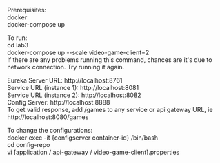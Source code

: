 Prerequisites:  
docker  
docker-compose up  
  
To run:  
cd lab3  
docker-compose up --scale video-game-client=2   
If there are any problems running this command, chances are it's due to network connection. Try running it again.  
  
Eureka Server URL: http://localhost:8761  
Service URL (instance 1): http://localhost:8081  
Service URL (instance 2): http://localhost:8082  
Config Server: http://localhost:8888  
To get valid response, add /games to any service or api gateway URL, ie http://localhost:8080/games  
  
To change the configurations:  
docker exec -it {configserver container-id} /bin/bash  
cd config-repo  
vi [application / api-gateway / video-game-client].properties  
